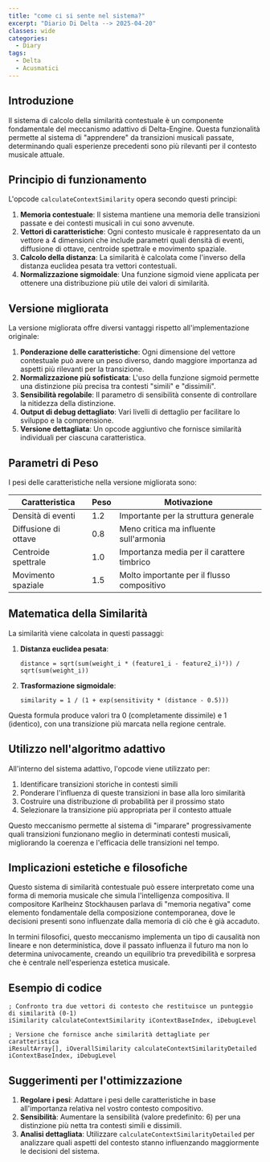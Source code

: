 ```yaml
---
title: "come ci si sente nel sistema?"
excerpt: "Diario Di Delta --> 2025-04-20"
classes: wide
categories:
  - Diary
tags:
  - Delta
  - Acusmatici
---
```


## Introduzione

Il sistema di calcolo della similarità contestuale è un componente fondamentale del meccanismo adattivo di Delta-Engine. Questa funzionalità permette al sistema di "apprendere" da transizioni musicali passate, determinando quali esperienze precedenti sono più rilevanti per il contesto musicale attuale.

## Principio di funzionamento

L'opcode `calculateContextSimilarity` opera secondo questi principi:

1. **Memoria contestuale**: Il sistema mantiene una memoria delle transizioni passate e dei contesti musicali in cui sono avvenute.
2. **Vettori di caratteristiche**: Ogni contesto musicale è rappresentato da un vettore a 4 dimensioni che include parametri quali densità di eventi, diffusione di ottave, centroide spettrale e movimento spaziale.
3. **Calcolo della distanza**: La similarità è calcolata come l'inverso della distanza euclidea pesata tra vettori contestuali.
4. **Normalizzazione sigmoidale**: Una funzione sigmoid viene applicata per ottenere una distribuzione più utile dei valori di similarità.

## Versione migliorata

La versione migliorata offre diversi vantaggi rispetto all'implementazione originale:

1. **Ponderazione delle caratteristiche**: Ogni dimensione del vettore contestuale può avere un peso diverso, dando maggiore importanza ad aspetti più rilevanti per la transizione.
2. **Normalizzazione più sofisticata**: L'uso della funzione sigmoid permette una distinzione più precisa tra contesti "simili" e "dissimili".
3. **Sensibilità regolabile**: Il parametro di sensibilità consente di controllare la nitidezza della distinzione.
4. **Output di debug dettagliato**: Vari livelli di dettaglio per facilitare lo sviluppo e la comprensione.
5. **Versione dettagliata**: Un opcode aggiuntivo che fornisce similarità individuali per ciascuna caratteristica.

## Parametri di Peso

I pesi delle caratteristiche nella versione migliorata sono:

| Caratteristica      | Peso  | Motivazione                                 |
|---------------------|-------|---------------------------------------------|
| Densità di eventi   | 1.2   | Importante per la struttura generale        |
| Diffusione di ottave| 0.8   | Meno critica ma influente sull'armonia      |
| Centroide spettrale | 1.0   | Importanza media per il carattere timbrico  |
| Movimento spaziale  | 1.5   | Molto importante per il flusso compositivo  |

## Matematica della Similarità

La similarità viene calcolata in questi passaggi:

1. **Distanza euclidea pesata**:
   ```
   distance = sqrt(sum(weight_i * (feature1_i - feature2_i)²)) / sqrt(sum(weight_i))
   ```

2. **Trasformazione sigmoidale**:
   ```
   similarity = 1 / (1 + exp(sensitivity * (distance - 0.5)))
   ```

Questa formula produce valori tra 0 (completamente dissimile) e 1 (identico), con una transizione più marcata nella regione centrale.

## Utilizzo nell'algoritmo adattivo

All'interno del sistema adattivo, l'opcode viene utilizzato per:

1. Identificare transizioni storiche in contesti simili
2. Ponderare l'influenza di queste transizioni in base alla loro similarità
3. Costruire una distribuzione di probabilità per il prossimo stato
4. Selezionare la transizione più appropriata per il contesto attuale

Questo meccanismo permette al sistema di "imparare" progressivamente quali transizioni funzionano meglio in determinati contesti musicali, migliorando la coerenza e l'efficacia delle transizioni nel tempo.

## Implicazioni estetiche e filosofiche

Questo sistema di similarità contestuale può essere interpretato come una forma di memoria musicale che simula l'intelligenza compositiva. Il compositore Karlheinz Stockhausen parlava di "memoria negativa" come elemento fondamentale della composizione contemporanea, dove le decisioni presenti sono influenzate dalla memoria di ciò che è già accaduto.

In termini filosofici, questo meccanismo implementa un tipo di causalità non lineare e non deterministica, dove il passato influenza il futuro ma non lo determina univocamente, creando un equilibrio tra prevedibilità e sorpresa che è centrale nell'esperienza estetica musicale.

## Esempio di codice

```csound
; Confronto tra due vettori di contesto che restituisce un punteggio di similarità (0-1)
iSimilarity calculateContextSimilarity iContextBaseIndex, iDebugLevel

; Versione che fornisce anche similarità dettagliate per caratteristica
iResultArray[], iOverallSimilarity calculateContextSimilarityDetailed iContextBaseIndex, iDebugLevel
```

## Suggerimenti per l'ottimizzazione

1. **Regolare i pesi**: Adattare i pesi delle caratteristiche in base all'importanza relativa nel vostro contesto compositivo.
2. **Sensibilità**: Aumentare la sensibilità (valore predefinito: 6) per una distinzione più netta tra contesti simili e dissimili.
3. **Analisi dettagliata**: Utilizzare `calculateContextSimilarityDetailed` per analizzare quali aspetti del contesto stanno influenzando maggiormente le decisioni del sistema.
